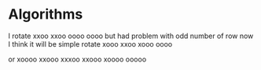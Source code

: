# Algorithms
I rotate
xxoo
xxoo
oooo
oooo
but had problem with odd number of row
now I think it will be simple rotate
xooo
xxoo
xooo
oooo

or 
xoooo
xxooo
xxxoo
xxooo
xoooo
ooooo
